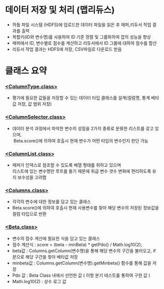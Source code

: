# 데이터 저장 및 처리 (맵리듀스)
- 하둡 파일 시스템 (HDFS)에 업로드한 데이터 파일을 읽은 후 매퍼,리듀서 작업 결과를 출력
- 복합키(ID와 변수명)를 사용하여 ID 기준 정렬 및 그룹화하여 잡의 성능을 향상
- 매퍼에서 ID, 변수별로 점수를 계산하고 리듀서에서 ID 그룹에 대하여 점수를 합산
- 리듀서 작업 결과는 HDFS에 저장, CSV파일로 다운로드 받음

# 클래스 요약
### [<ColumnType.class>](https://github.com/pickdata/hadoop/blob/master/src/main/java/com/pickdata/columns/ColumnType.java)
- 평가에 필요한 값들을 저장할 수 있는 데이터 타입 클래스를 설계(컬럼명, 통계 베타값 저장, 값 범위 저장)
### [<ColumnSelector.class>](https://github.com/pickdata/hadoop/blob/master/src/main/java/com/pickdata/columns/ColumnSelector.java)
- 데이터 분석 과정에서 파악한 변수의 성질을 2가지 종류로 분류한 리스트를 갖고 있으며, <br/>
  Beta.score()에 의하여 호출시 현재 변수가 어떤 타입의 변수인지 판단 가능
### [<ColumnList.class>](https://github.com/pickdata/hadoop/blob/master/src/main/java/com/pickdata/columns/ColumnList.java)
- 매퍼가 인덱스로 참조할 수 있도록 배열 형태를 취하고 있으며 <br/>
리스트에 있는 변수명만 루프를 돌기 때문에 취급 변수 갯수 변화에 편리하도록 유지 보수성을 고려함
### [<Columns.class>](https://github.com/pickdata/hadoop/blob/master/src/main/java/com/pickdata/columns/Columns.java)
- 각각의 변수에 대한 정보를 담고 있는 클래스
- Beta.score()에 의하여 호출시 현재 사용변수를 찾아 해당 변수의 저장된 정보값을 컬럼 타입으로 반환
### [<Beta.class>](https://github.com/pickdata/hadoop/blob/master/src/main/java/com/pickdata/beta/Beta.java)
- 변수의 점수 계산에 필요한 식을 담고 있는 클래스
- 점수 계산식 : score = (beta - minBeta) * getPdo() / Math.log10(2);
- beta값 : Columns.getColumn(변수명)을 통해 해당 변수의 구간을 불러오고, if 문으로 해당 구간을 찾아 베타값 저장
- minbeta값 : Columns.getColumn(변수명).getMinbeta() 함수를 통해 값을 저장
- Pdo 값 : Beta Class 내에서 선언한 값 ( 이항 분기 테스트를 통하여 구한 값 )
- Math.log10(2) : 상수 로그 값

